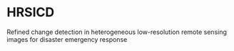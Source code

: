 # HRSICD

Refined change detection in heterogeneous low-resolution remote sensing images for disaster emergency response
